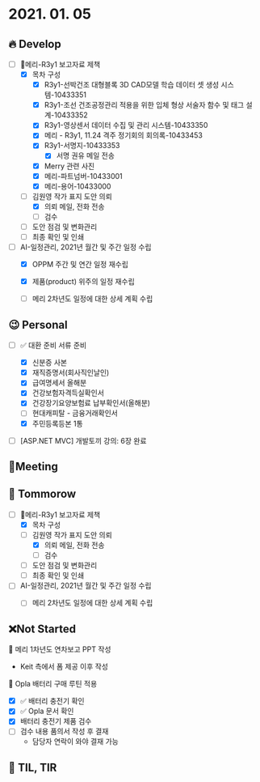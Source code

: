 # 2021. 01. 05

## 🔥 Develop

- [ ] 📝메리-R3y1 보고자료 제책
  - [x] 목차 구성
    - [x] R3y1-선박건조 대형블록 3D CAD모델 학습 데이터 셋 생성 시스템-10433351
    - [x] R3y1-조선 건조공정관리 적용을 위한 입체 형상 서술자 함수 및 태그 설계-10433352
    - [x] R3y1-영상센서 데이터 수집 및 관리 시스템-10433350
    - [x] 메리 - R3y1, 11.24 격주 정기회의 회의록-10433453
    - [x] R3y1-서명지-10433353
      - [x] 서명 권유 메일 전송
    - [x] Merry 관련 사진
    - [x] 메리-파트넘버-10433001
    - [x] 메리-용어-10433000
  - [ ] 김원영 작가 표지 도안 의뢰
    - [x] 의뢰 메일, 전화 전송
    - [ ] 검수
  - [ ] 도안 점검 및 변화관리
  - [ ] 최종 확인 및 인쇄
- [ ] AI-일정관리, 2021년 월간 및 주간 일정 수립
  - [x] OPPM 주간 및 연간 일정 재수립
  - [x] 제품(product) 위주의 일정 재수립
  - [ ] 메리 2차년도 일정에 대한 상세 계획 수립



## 😉 Personal

- [ ] ✅ 대환 준비 서류 준비
  - [x] 신분증 사본
  - [x] 재직증명서(회사직인날인)
  - [x] 급여명세서 올해분
  - [x] 건강보험자격득실확인서
  - [x] 건강장기요양보험료 납부확인서(올해분)
  - [ ] 현대캐피탈 - 금융거래확인서
  - [x] 주민등록등본 1통
- [ ] [ASP.NET MVC] 개발토끼 강의: 6장 완료




## :dizzy: ​Meeting





## 🚸 Tommorow

- [ ] 📝메리-R3y1 보고자료 제책
  - [x] 목차 구성
  - [ ] 김원영 작가 표지 도안 의뢰
    - [x] 의뢰 메일, 전화 전송
    - [ ] 검수
  - [ ] 도안 점검 및 변화관리
  - [ ] 최종 확인 및 인쇄
- [ ] AI-일정관리, 2021년 월간 및 주간 일정 수립
  - [ ] 메리 2차년도 일정에 대한 상세 계획 수립



## ❌Not Started

📝 메리 1차년도 연차보고 PPT 작성

* Keit 측에서 폼 제공 이후 작성

🎨 Opla 배터리 구매 루틴 적용

- [x] ✅ 배터리 충전기 확인
- [x] ✅ Opla 문서 확인
- [x] 배터리 충전기 제품 검수
- [ ] 검수 내용 품의서 작성 후 결재
  * 담당자 연락이 와야 결재 가능



## 📸 TIL, TIR

